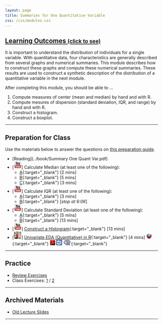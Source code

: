```yaml
---
layout: page
title: Summaries for One Quantitative Variable
css: /css/modules.css
---
```


<div class="panel-group-ILOs">
  <div class="panel panel-default">
    <div class="panel-heading">
      <h2 class="panel-title">
        <a data-toggle="collapse" href="#ILOs">Learning Outcomes <small>(click to see)</small></a>
      </h2>
    </div>
    <div id="ILOs" class="panel-collapse collapse">
      <div class="panel-body">
It is important to understand the distribution of individuals for a single variable. With quantitative data, four characteristics are generally described from several graphs and numerical summaries. This module describes how to construct these graphs and compute these numerical summaries. These results are used to construct a synthetic description of the distribution of a quantitative variable in the next module.

<p>After completing this module, you should be able to ...</p>

<ol>
  <li>Compute measures of center (mean and median) by hand and with R.</li>
  <li>Compute mesures of dispersion (standard deviation, IQR, and range) by hand and with R.</li>
  <li>Construct a histogram.</li>
  <li>Construct a boxplot.</li>
</ol>
      </div>
    </div>
  </div>
</div>

----

## Preparation for Class

Use the materials below to answer the questions on [this preparation guide](UEDAQuant1_Prep).

* [Reading](../book/Summary One Quant Var.pdf)
* [![YouTube Link](../img/youtube.png)] Calculate Median (at least one of the following):
    * [A](https://www.youtube.com/watch?v=0SYsi38XucI){:target="_blank"} [2 mins]
    * [B](https://www.youtube.com/watch?v=hTYTaOaQUcw){:target="_blank"} [5 mins]
    * [C](https://www.youtube.com/watch?v=9a8M_KfclBE){:target="_blank"} [3 mins]
* [![YouTube Link](../img/youtube.png)] Calculate IQR (at least one of the following):
    * [A](https://www.youtube.com/watch?v=R6VDj7pEG30){:target="_blank"} [3 mins]
    * [B](https://www.youtube.com/watch?v=F3WcEAW-M80){:target="_blank"} [*stop at 6:06*]
* [![YouTube Link](../img/youtube.png)] Calculate Standard Deviation (at least one of the following):
    * [A](https://www.youtube.com/watch?v=qqOyy_NjflU){:target="_blank"} [5 mins]
    * [B](https://www.youtube.com/watch?v=atS4wX8I9H0){:target="_blank"} [13 mins]
* [![YouTube Link](../img/youtube.png)] [Construct a Histogram](https://www.youtube.com/watch?v=sC7gjg9g3JU){:target="_blank"} [13 mins]
* [![Vimeo](../img/dhovid.png)] [Univariate EDA (Quantitative) in R](https://vimeo.com/user45324800/ncstats-uedaq){:target="_blank"} [4 mins]  [![Web](../img/web.png)](UEDAQuant1_RHO.html){:target="_blank"}  [![PDF](../img/pdf.png)](UEDAQuant1_RHO.pdf) [![MSWord](../img/word.png)](UEDAQuant1_RHO.docx)  [![R](../img/Rlogo.png)](UEDAQuant1_RHO.R){:target="_blank"}

----

## Practice

* [Review Exercises](UEDAQuant1_RevEx)
* Class Exercises: [1](UEDAQuant1_CE1) / [2](UEDAQuant1_CE2)

----

## Archived Materials

* [Old Lecture Slides](UEDAQuant_PPT_old.pptx)

----
